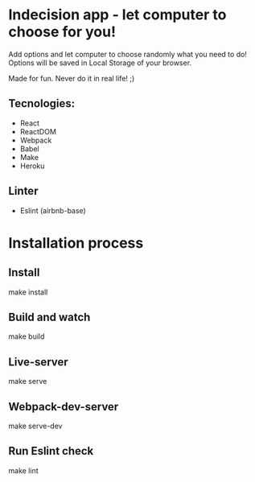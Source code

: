 # Indecision app - let computer to choose for you!

Add options and let computer to choose randomly what you need to do!
Options will be saved in Local Storage of your browser.

Made for fun. Never do it in real life! ;)

## Tecnologies:
* React
* ReactDOM
* Webpack
* Babel
* Make
* Heroku

## Linter
* Eslint (airbnb-base)

# Installation process
## Install
make install

## Build and watch
make build

## Live-server
make serve

## Webpack-dev-server
make serve-dev

## Run Eslint check
make lint